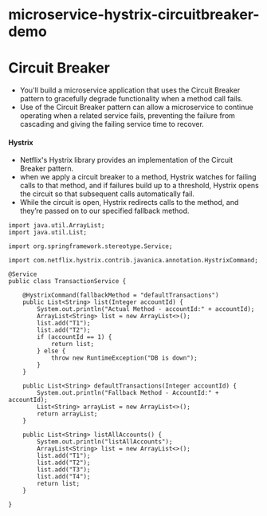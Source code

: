 # microservice-hystrix-circuitbreaker-demo

# Circuit Breaker
* You'll build a microservice application that uses the Circuit Breaker pattern to gracefully degrade functionality when a method call fails. 
* Use of the Circuit Breaker pattern can allow a microservice to continue operating when a related service fails, preventing the failure from cascading and giving the failing service time to recover.


#### Hystrix
* Netflix's Hystrix library provides an implementation of the Circuit Breaker pattern.
* when we apply a circuit breaker to a method, Hystrix watches for failing calls to that method, and if failures build up to a threshold, Hystrix opens the circuit so that subsequent calls automatically fail. 
* While the circuit is open, Hystrix redirects calls to the method, and they’re passed on to our specified fallback method.

```
import java.util.ArrayList;
import java.util.List;

import org.springframework.stereotype.Service;

import com.netflix.hystrix.contrib.javanica.annotation.HystrixCommand;

@Service
public class TransactionService {

	@HystrixCommand(fallbackMethod = "defaultTransactions")
	public List<String> list(Integer accountId) {
		System.out.println("Actual Method - accountId:" + accountId);
		ArrayList<String> list = new ArrayList<>();
		list.add("T1");
		list.add("T2");
		if (accountId == 1) {
			return list;
		} else {
			throw new RuntimeException("DB is down");
		}
	}

	public List<String> defaultTransactions(Integer accountId) {
		System.out.println("Fallback Method - AccountId:" + accountId);
		List<String> arrayList = new ArrayList<>();
		return arrayList;
	}

	public List<String> listAllAccounts() {
		System.out.println("listAllAccounts");
		ArrayList<String> list = new ArrayList<>();
		list.add("T1");
		list.add("T2");
		list.add("T3");
		list.add("T4");
		return list;
	}

}
```
